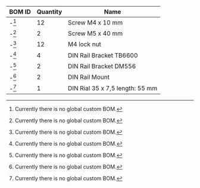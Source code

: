 | BOM ID | Quantity | Name | 
| --- | --- | --- | 
| -[^1]   | 12 | Screw M4 x 10 mm |
| -[^1]   |  2 | Screw M5 x 40 mm |
| -[^1]   | 12 | M4 lock nut | 
| -[^1]   | 4 | DIN Rail Bracket TB6600 | 
| -[^1]   | 2 | DIN Rail Bracket DM556 | 
| -[^1]   | 2 | DIN Rail Mount | 
| -[^1]   | 1 | DIN Rial 35 x 7,5 length: 55 mm |



[^1]: Currently there is no global custom BOM. 


